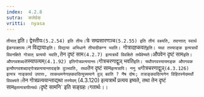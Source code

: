 ```yaml
---
index:  4.2.8
sutra:  कलेर्ढक्
vritti:  nyasa
---
```


`तीयात्` इति। द्वेस्तीयः` (5.2.54) इति तीयः। `त्रेः सम्प्रसारणञ्च` (5.2.55) इति तीयं वक्ष्यति, तदन्तात् स्वार्थ ईकग्वक्तव्यः।
`न विद्यायाः`इति। विद्याया अभिधाने तीयादीकग्न भवति।
`गोत्रादह्कवत्` इति। यथा तस्याङ्क इत्यत्रार्थे विवनक्षिते गोत्रात् प्रत्ययो भवति, `तेन दृष्टं साम` (4.2.7) इत्यत्रार्थे विवक्षिते तथैवेष्यते। `औपवेन दृष्टं साम` इति। औपगवशब्दः `तस्यापत्यम्` (4.1.92) इतिगोत्रप्रत्ययान्तः। `गोत्रचरणाद्वुञ् भवति` इति। यथौपगवस्यायमङ्क औपगवक इत्यौपगवशब्दाद्गोत्रप्रत्ययान्तादङ्के वुञ्भवति, तथा `तेन दृष्टं साम` इत्यत्रापि। ननु च `गोत्रचरणाद्वुञ्` (4.3.126) इत्यत्र नाङ्कार्थ उपात्तः, तत्कथमनेनाह्कवदित्युच्यमाने वुञ् बवति ? नैष दोषः; तत्राङ्कवदित्यनेन विहितस्येदमर्थो विवक्ष्यते। `तेन गोत्रप्रत्ययान्ताद्यथा `तस्येदम्` (4.3.120) इत्यत्रार्थे प्रत्यय इष्यते, तथा तेन दृष्टं साम` इतत्यत्रापीत्यर्थः। `दृष्टे सामनि` इति सङ्ग्रहः।गतार्थः।।

